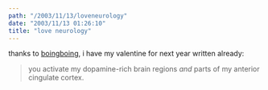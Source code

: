 ```yaml
---
path: "/2003/11/13/loveneurology" 
date: "2003/11/13 01:26:10" 
title: "love neurology" 
---
```

thanks to <a href="http://boingboing.net/2003_11_01_archive.html#106865355241513042">boingboing</a>, i have my valentine for next year written already:<br><blockquote>you activate my dopamine-rich brain regions *and* parts of my anterior cingulate cortex.</blockquote>